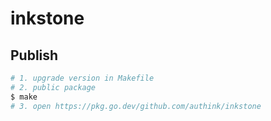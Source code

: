 # inkstone

## Publish

```bash
# 1. upgrade version in Makefile
# 2. public package
$ make
# 3. open https://pkg.go.dev/github.com/authink/inkstone
```

